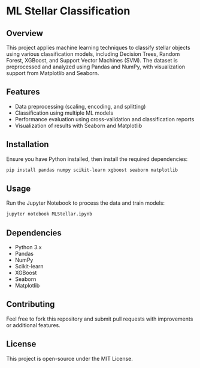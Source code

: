 # ML Stellar Classification

## Overview
This project applies machine learning techniques to classify stellar objects using various classification models, including Decision Trees, Random Forest, XGBoost, and Support Vector Machines (SVM). The dataset is preprocessed and analyzed using Pandas and NumPy, with visualization support from Matplotlib and Seaborn.

## Features
- Data preprocessing (scaling, encoding, and splitting)
- Classification using multiple ML models
- Performance evaluation using cross-validation and classification reports
- Visualization of results with Seaborn and Matplotlib

## Installation
Ensure you have Python installed, then install the required dependencies:

```sh
pip install pandas numpy scikit-learn xgboost seaborn matplotlib
```

## Usage
Run the Jupyter Notebook to process the data and train models:

```sh
jupyter notebook MLStellar.ipynb
```

## Dependencies
- Python 3.x
- Pandas
- NumPy
- Scikit-learn
- XGBoost
- Seaborn
- Matplotlib

## Contributing
Feel free to fork this repository and submit pull requests with improvements or additional features.

## License
This project is open-source under the MIT License.


